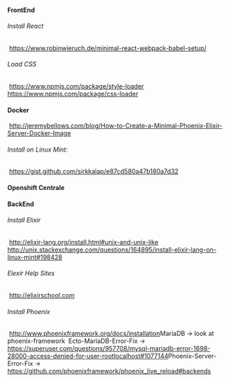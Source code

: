 #### FrontEnd

###### Install React

​	https://www.robinwieruch.de/minimal-react-webpack-babel-setup/

###### Load CSS

​	https://www.npmjs.com/package/style-loader
​	https://www.npmjs.com/package/css-loader

#### Docker

​	http://jeremybellows.com/blog/How-to-Create-a-Minimal-Phoenix-Elixir-Server-Docker-Image

###### 	Install on Linux Mint: 

​		https://gist.github.com/sirkkalap/e87cd580a47b180a7d32	

#### Openshift Centrale

#### BackEnd

###### Install Elixir

​	http://elixir-lang.org/install.html#unix-and-unix-like
​	http://unix.stackexchange.com/questions/164895/install-elixir-lang-on-linux-mint#198428

###### 	Elexir Help Sites

​		http://elixirschool.com

###### Install Phoenix

​	http://www.phoenixframework.org/docs/installation
​	MariaDB -> look at phoenix-framework
​	Ecto-MariaDB-Error-Fix -> https://superuser.com/questions/957708/mysql-mariadb-error-1698-28000-access-denied-for-user-rootlocalhost#1077144
​	Phoenix-Server-Error-Fix -> https://github.com/phoenixframework/phoenix_live_reload#backends

